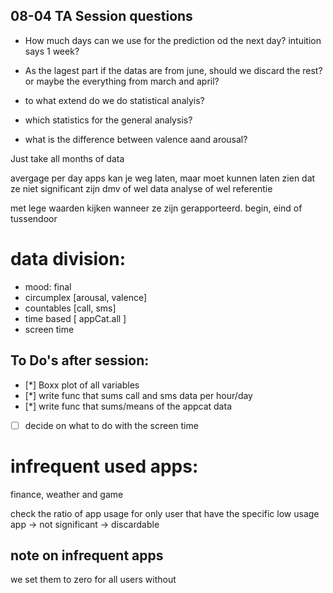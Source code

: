 ## 08-04 TA Session questions

- How much days can we use for the prediction od the next day? intuition says 1 week?
- As the lagest part if the datas are from june, should we discard the rest? or maybe the everything from march and april?

- to what extend do we do statistical analyis?
- which statistics for the general analysis?

- what is the difference between valence aand arousal?

Just take all months of data 

avergage per day
apps kan je weg laten, maar moet kunnen laten zien dat ze niet significant zijn dmv of wel data analyse of wel referentie



met lege waarden kijken wanneer ze zijn gerapporteerd. begin, eind of tussendoor

# data division:
- mood: final 
- circumplex [arousal, valence]
- countables [call, sms]
- time based [ appCat.all ]
- screen time 

## To Do's after session: 
- [*] Boxx plot of all variables
- [*] write func that sums call and sms data per hour/day
- [*] write func that sums/means of the appcat data
- [ ] decide on what to do with the screen time


# infrequent used apps:
finance, weather and game

check the ratio of app usage for only user that have the specific low usage app
-> not significant -> discardable

## note on infrequent apps
we set them to zero for all users without